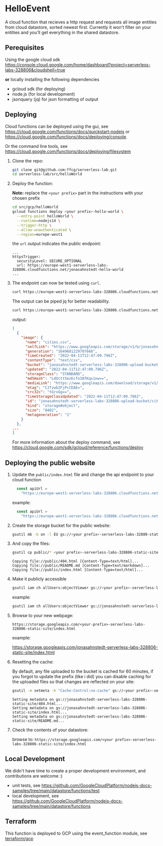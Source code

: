 # HelloEvent

A cloud function that recieves a http request and requests all image entities from cloud datastore, sorted newest first. Currently it won't filter on your entities and you'll get everything in the shared datastore.

## Perequisites

Using the google cloud sdk <https://console.cloud.google.com/home/dashboard?project=serverless-labs-328806&cloudshell=true>

**or** locally installing the following dependencies

* gcloud sdk (for deploying)
* node.js (for local development)
* jsonquery (jq) for json formatting of output

## Deploying

Cloud functions can be deployed using the gui, see <https://cloud.google.com/functions/docs/quickstart-nodejs> or <https://cloud.google.com/functions/docs/deploying/console>.

Or the command line tools, see <https://cloud.google.com/functions/docs/deploying/filesystem>

1. Clone the repo:

    ```sh
    git clone git@github.com:ffcg/serverless-lab.git
    cd serverless-lab/src/helloWorld
    ```

1. Deploy the function:
    
    **Note:** replace the `<your prefix>` part in the instructions with your chosen prefix

    ```sh
    cd src/gcp/helloWorld
    gcloud functions deploy <your prefix>-hello-world \
      --entry-point helloWorld \
      --runtime=nodejs14 \
      --trigger-http \
      --allow-unauthenticated \
      --region=europe-west1
    ```

    the `url` output indicates the public endpoint:

    ```output
    ...
    httpsTrigger:
      securityLevel: SECURE_OPTIONAL
      url: https://europe-west1-serverless-labs-328806.cloudfunctions.net/jonasahnstedt-hello-world
    ...
    ```

1. The endpoint can now be tested using `curl`.

    ```sh
    curl https://europe-west1-serverless-labs-328806.cloudfunctions.net/<your prefix>-hello-world
    ```

    The output can be piped jq for better readability.
    ```sh
    curl https://europe-west1-serverless-labs-328806.cloudfunctions.net/jonasahnstedt-hello-world | jq
    ```
    output:
    ```json
    [
      {
        "image": {
          "name": "cities.csv",
          "selfLink": "https://www.googleapis.com/storage/v1/b/jonasahnstedt-serverless-labs-328806-upload-bucket/o/cities.csv",
          "generation": "1649681229707668",
          "timeCreated": "2022-04-11T12:47:09.796Z",
          "contentType": "text/csv",
          "bucket": "jonasahnstedt-serverless-labs-328806-upload-bucket",
          "updated": "2022-04-11T12:47:09.796Z",
          "storageClass": "STANDARD",
          "md5Hash": "LdOctt5ezEcfo38fKqx1nw==",
          "mediaLink": "https://www.googleapis.com/download/storage/v1/b/jonasahnstedt-serverless-labs-328806-upload-bucket/o/cities.csv?generation=1649681229707668&alt=media",
          "etag": "CJTzwb2FjPcCEAE=",
          "crc32c": "tGrxGg==",
          "timeStorageClassUpdated": "2022-04-11T12:47:09.796Z",
          "id": "jonasahnstedt-serverless-labs-328806-upload-bucket/cities.csv/1649681229707668",
          "kind": "storage#object",
          "size": "8402",
          "metageneration": "1"
        }
      },
    ...
    ]
    ```

    For more information about the deploy command, see <https://cloud.google.com/sdk/gcloud/reference/functions/deploy>

## Deploying the public website

1. Update the `public/index.html` file and change the api endpoint to your cloud function

    ```js
      const apiUrl =
        "https://europe-west1-serverless-labs-328806.cloudfunctions.net/YOUR-PREFIX-hello-world";
    ```

    example:

    ```js
      const apiUrl =
        "https://europe-west1-serverless-labs-328806.cloudfunctions.net/jonasahnstedt-hello-world";
    ```


1. Create the storage bucket for the public website:

    ```sh
    gsutil mb -b on -l EU gs://<your prefix>-serverless-labs-32880-static-site
    ```

1. And copy the files:

    ```sh
    gsutil cp public/* <your prefix>-serverless-labs-328806-static-site
    ```

    ```output
    Copying file://public/404.html [Content-Type=text/html]...
    Copying file://public/README.md [Content-Type=text/markdown]...                 
    Copying file://public/index.html [Content-Type=text/html]...
    ```

1. Make it publicly accessible

    ```sh
    gsutil iam ch allUsers:objectViewer gs://<your prefix>-serverless-labs-328806-static-site
    ```

    example:

    ```sh
    gsutil iam ch allUsers:objectViewer gs://jonasahnstedt-serverless-labs-328806-static-site
    ```

1. Browse to your new webpage:

    `https://storage.googleapis.com/<your-prefix>-serverless-labs-328806-static-site/index.html`

    example:

    <https://storage.googleapis.com/jonasahnstedt-serverless-labs-328806-static-site/index.html>

1. Resetting the cache:

    By default, any file uploaded to the bucket is cached for 60 minutes, if you forgot to update the prefix (like i did) you can disable caching for the uploaded files so that changes are reflected on your site:

    ```sh
    gsutil -m setmeta -h "Cache-Control:no-cache" gs://<your prefix>-serverless-labs-328806-static-site/*
    ```
    ```output
    Setting metadata on gs://jonasahnstedt-serverless-labs-328806-static-site/404.html...
    Setting metadata on gs://jonasahnstedt-serverless-labs-328806-static-site/index.html...
    Setting metadata on gs://jonasahnstedt-serverless-labs-328806-static-site/README.md...
    ```

1. Check the contents of your datastore:

    browse to: `https://storage.googleapis.com/<your prefix>-serverless-labs-328806-static-site/index.html`

## Local Development

We didn't have time to create a proper development environment, and contributions are welcome :)
- unit tests, see <https://github.com/GoogleCloudPlatform/nodejs-docs-samples/tree/main/datastore/functions/test>
- local development, see <https://github.com/GoogleCloudPlatform/nodejs-docs-samples/tree/main/datastore/functions>

## Terraform

This function is deployed to GCP using the event_function module, see [terraform/gcp](../../../terraform/gcp/README.md)